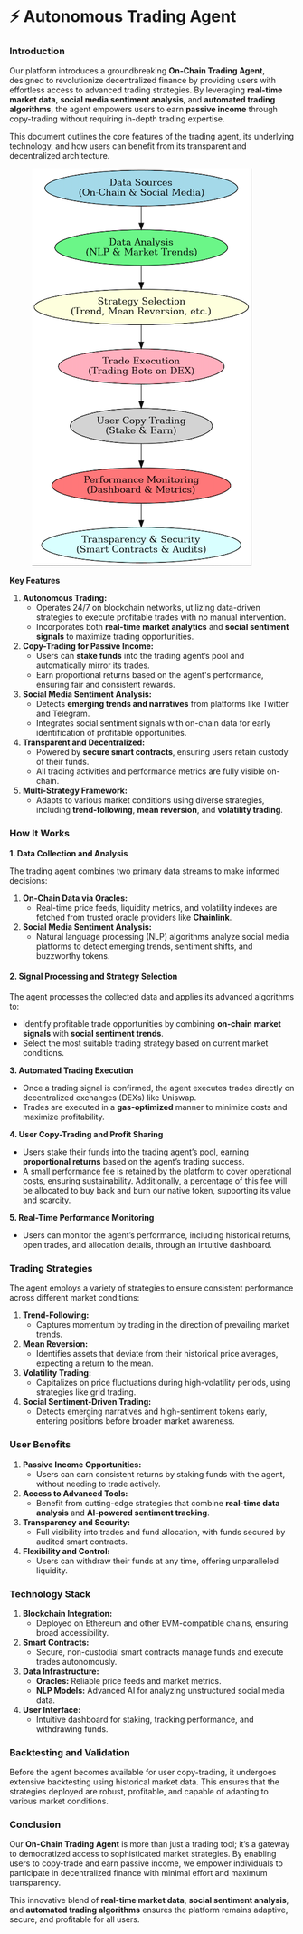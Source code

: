 # ⚡ Autonomous Trading Agent

### I**ntroduction**

Our platform introduces a groundbreaking **On-Chain Trading Agent**, designed to revolutionize decentralized finance by providing users with effortless access to advanced trading strategies. By leveraging **real-time market data**, **social media sentiment analysis**, and **automated trading algorithms**, the agent empowers users to earn **passive income** through copy-trading without requiring in-depth trading expertise.

This document outlines the core features of the trading agent, its underlying technology, and how users can benefit from its transparent and decentralized architecture.

<figure><img src="../.gitbook/assets/Screenshot 2025-01-01 at 14.04.31.png" alt=""><figcaption></figcaption></figure>

**Key Features**

1. **Autonomous Trading:**
   * Operates 24/7 on blockchain networks, utilizing data-driven strategies to execute profitable trades with no manual intervention.
   * Incorporates both **real-time market analytics** and **social sentiment signals** to maximize trading opportunities.
2. **Copy-Trading for Passive Income:**
   * Users can **stake funds** into the trading agent’s pool and automatically mirror its trades.
   * Earn proportional returns based on the agent's performance, ensuring fair and consistent rewards.
3. **Social Media Sentiment Analysis:**
   * Detects **emerging trends and narratives** from platforms like Twitter and Telegram.
   * Integrates social sentiment signals with on-chain data for early identification of profitable opportunities.
4. **Transparent and Decentralized:**
   * Powered by **secure smart contracts**, ensuring users retain custody of their funds.
   * All trading activities and performance metrics are fully visible on-chain.
5. **Multi-Strategy Framework:**
   * Adapts to various market conditions using diverse strategies, including **trend-following**, **mean reversion**, and **volatility trading**.

### **How It Works**

**1. Data Collection and Analysis**

The trading agent combines two primary data streams to make informed decisions:

1. **On-Chain Data via Oracles:**
   * Real-time price feeds, liquidity metrics, and volatility indexes are fetched from trusted oracle providers like **Chainlink**.
2. **Social Media Sentiment Analysis:**
   * Natural language processing (NLP) algorithms analyze social media platforms to detect emerging trends, sentiment shifts, and buzzworthy tokens.

#### **2. Signal Processing and Strategy Selection**

The agent processes the collected data and applies its advanced algorithms to:

* Identify profitable trade opportunities by combining **on-chain market signals** with **social sentiment trends**.
* Select the most suitable trading strategy based on current market conditions.

**3. Automated Trading Execution**

* Once a trading signal is confirmed, the agent executes trades directly on decentralized exchanges (DEXs) like Uniswap.
* Trades are executed in a **gas-optimized** manner to minimize costs and maximize profitability.

**4. User Copy-Trading and Profit Sharing**

* Users stake their funds into the trading agent’s pool, earning **proportional returns** based on the agent’s trading success.
* A small performance fee is retained by the platform to cover operational costs, ensuring sustainability. Additionally, a percentage of this fee will be allocated to buy back and burn our native token, supporting its value and scarcity.

**5. Real-Time Performance Monitoring**

* Users can monitor the agent’s performance, including historical returns, open trades, and allocation details, through an intuitive dashboard.

### **Trading Strategies**

The agent employs a variety of strategies to ensure consistent performance across different market conditions:

1. **Trend-Following:**
   * Captures momentum by trading in the direction of prevailing market trends.
2. **Mean Reversion:**
   * Identifies assets that deviate from their historical price averages, expecting a return to the mean.
3. **Volatility Trading:**
   * Capitalizes on price fluctuations during high-volatility periods, using strategies like grid trading.
4. **Social Sentiment-Driven Trading:**
   * Detects emerging narratives and high-sentiment tokens early, entering positions before broader market awareness.

### **User Benefits**

1. **Passive Income Opportunities:**
   * Users can earn consistent returns by staking funds with the agent, without needing to trade actively.
2. **Access to Advanced Tools:**
   * Benefit from cutting-edge strategies that combine **real-time data analysis** and **AI-powered sentiment tracking**.
3. **Transparency and Security:**
   * Full visibility into trades and fund allocation, with funds secured by audited smart contracts.
4. **Flexibility and Control:**
   * Users can withdraw their funds at any time, offering unparalleled liquidity.

### **Technology Stack**

1. **Blockchain Integration:**
   * Deployed on Ethereum and other EVM-compatible chains, ensuring broad accessibility.
2. **Smart Contracts:**
   * Secure, non-custodial smart contracts manage funds and execute trades autonomously.
3. **Data Infrastructure:**
   * **Oracles:** Reliable price feeds and market metrics.
   * **NLP Models:** Advanced AI for analyzing unstructured social media data.
4. **User Interface:**
   * Intuitive dashboard for staking, tracking performance, and withdrawing funds.

### **Backtesting and Validation**

Before the agent becomes available for user copy-trading, it undergoes extensive backtesting using historical market data. This ensures that the strategies deployed are robust, profitable, and capable of adapting to various market conditions.

### **Conclusion**

Our **On-Chain Trading Agent** is more than just a trading tool; it’s a gateway to democratized access to sophisticated market strategies. By enabling users to copy-trade and earn passive income, we empower individuals to participate in decentralized finance with minimal effort and maximum transparency.

This innovative blend of **real-time market data**, **social sentiment analysis**, and **automated trading algorithms** ensures the platform remains adaptive, secure, and profitable for all users.
